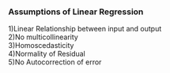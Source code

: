 
### Assumptions of Linear Regression

1)Linear Relationship between input and output
<br>2)No multicollinearity
<br>3)Homoscedasticity
<br>4)Normality of Residual
<br>5)No Autocorrection of error
